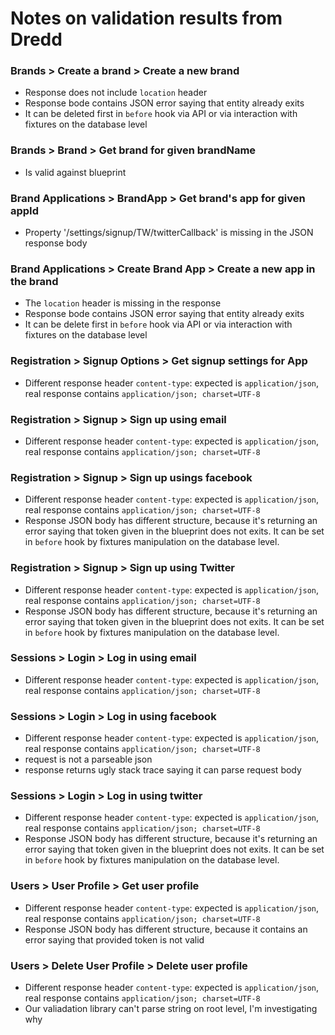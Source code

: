 # Notes on validation results from Dredd

### Brands > Create a brand > Create a new brand
  - Response does not include `location` header
  - Response bode contains JSON error saying that entity already exits
  - It can be deleted first in `before` hook via API or via interaction with fixtures on the database level

### Brands > Brand > Get brand for given brandName
  - Is valid against blueprint

### Brand Applications > BrandApp > Get brand's app for given appId
  - Property '/settings/signup/TW/twitterCallback' is missing in the JSON response body

### Brand Applications > Create Brand App > Create a new app in the brand
  - The `location` header is missing in the response
  - Response bode contains JSON error saying that entity already exits
  - It can be delete first in `before` hook via API or via interaction with fixtures on the database level

### Registration > Signup Options > Get signup settings for App
  - Different response header `content-type`: expected is `application/json`, real response contains `application/json; charset=UTF-8`

### Registration > Signup > Sign up using email
  - Different response header `content-type`: expected is `application/json`, real response contains `application/json; charset=UTF-8`

### Registration > Signup > Sign up usings facebook
  - Different response header `content-type`: expected is `application/json`, real response contains `application/json; charset=UTF-8`
  - Response JSON body has different structure, because it's returning an error saying that token given in the blueprint does not exits. It can be set in `before` hook by fixtures manipulation on the database level.

### Registration > Signup > Sign up using Twitter
  - Different response header `content-type`: expected is `application/json`, real response contains `application/json; charset=UTF-8`
  - Response JSON body has different structure, because it's returning an error saying that token given in the blueprint does not exits. It can be set in `before` hook by fixtures manipulation on the database level.

### Sessions > Login > Log in using email
  - Different response header `content-type`: expected is `application/json`, real response contains `application/json; charset=UTF-8`

### Sessions > Login > Log in using facebook
  - Different response header `content-type`: expected is `application/json`, real response contains `application/json; charset=UTF-8`
  - request is not a parseable json
  - response returns ugly stack trace saying it can parse request body

### Sessions > Login > Log in using twitter
  - Different response header `content-type`: expected is `application/json`, real response contains `application/json; charset=UTF-8`
  - Response JSON body has different structure, because it's returning an error saying that token given in the blueprint does not exits. It can be set in `before` hook by fixtures manipulation on the database level.

### Users > User Profile > Get user profile
  - Different response header `content-type`: expected is `application/json`, real response contains `application/json; charset=UTF-8`
  - Response JSON body has different structure, because it contains an error saying that provided token is not valid

### Users > Delete User Profile > Delete user profile
  - Different response header `content-type`: expected is `application/json`, real response contains `application/json; charset=UTF-8`
  - Our valiadation library can't parse string on root level, I'm investigating why
